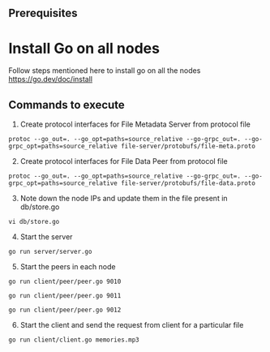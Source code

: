 ## Prerequisites

# Install Go on all nodes

Follow steps mentioned here to install go on all the nodes
https://go.dev/doc/install


## Commands to execute

1. Create protocol interfaces for File Metadata Server from protocol file

``` 
protoc --go_out=. --go_opt=paths=source_relative --go-grpc_out=. --go-grpc_opt=paths=source_relative file-server/protobufs/file-meta.proto
```

2. Create protocol interfaces for File Data Peer from protocol file

``` 
protoc --go_out=. --go_opt=paths=source_relative --go-grpc_out=. --go-grpc_opt=paths=source_relative file-server/protobufs/file-data.proto
```

3. Note down the node IPs and update them in the file present in db/store.go

```
vi db/store.go
```

4. Start the server

```
go run server/server.go
```

5. Start the peers in each node

```
go run client/peer/peer.go 9010

go run client/peer/peer.go 9011

go run client/peer/peer.go 9012
```

6. Start the client and send the request from client for a particular file

```
go run client/client.go memories.mp3
```